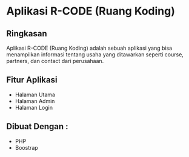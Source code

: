# Aplikasi R-CODE (Ruang Koding)
## Ringkasan
Aplikasi R-CODE (Ruang Koding) adalah sebuah aplikasi yang bisa menampilkan informasi tentang usaha yang ditawarkan seperti course, partners, dan contact dari perusahaan.

## Fitur Aplikasi
- Halaman Utama 
- Halaman Admin
- Halaman Login

## Dibuat Dengan :
- PHP
- Boostrap
